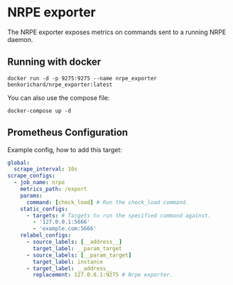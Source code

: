 # NRPE exporter 

The NRPE exporter exposes metrics on commands sent to a running NRPE daemon.

## Running with docker
```shell
docker run -d -p 9275:9275 --name nrpe_exporter benkorichard/nrpe_exporter:latest
```
You can also use the compose file:

```shell
docker-compose up -d
```

## Prometheus Configuration

Example config, how to add this target:
```yml
global:
  scrape_interval: 10s
scrape_configs:
  - job_name: nrpe
    metrics_path: /export
    params:
      command: [check_load] # Run the check_load command.
    static_configs:
      - targets: # Targets to run the specified command against.
        - '127.0.0.1:5666'
        - 'example.com:5666'
    relabel_configs:
      - source_labels: [__address__]
        target_label: __param_target
      - source_labels: [__param_target]
        target_label: instance
      - target_label: __address__
        replacement: 127.0.0.1:9275 # Nrpe exporter.

```
